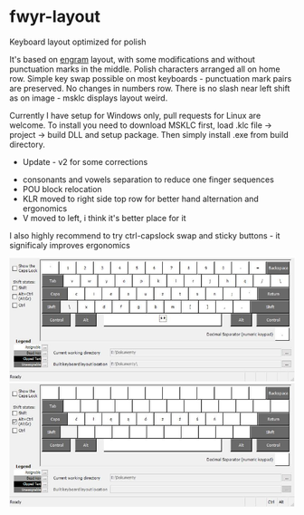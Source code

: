 # fwyr-layout
Keyboard layout optimized for polish

It's based on [engram](https://github.com/binarybottle/engram/) layout, with some modifications and without punctuation marks in the middle. Polish characters arranged all on home row. Simple key swap possible on most keyboards - punctuation mark pairs are preserved. No changes in numbers row. There is no slash near left shift as on image - msklc displays layout weird.

Currently I have setup for Windows only, pull requests for Linux are welcome. To install you need to download MSKLC first, load .klc file -> project -> build DLL and setup package. Then simply install .exe from build directory.

* Update - v2 for some corrections
- consonants and vowels separation to reduce one finger sequences
- POU block relocation
- KLR moved to right side top row for better hand alternation and ergonomics
- V moved to left, i think it's better place for it

I also highly recommend to try ctrl-capslock swap and sticky buttons - it significaly improves ergonomics


![image](https://github.com/AKmatiAK/fwyr-layout/blob/main/fwyr2.jpg "layer 1")
![image](https://github.com/AKmatiAK/fwyr-layout/blob/main/ukladplAltGr.jpg "alt gr layer")
